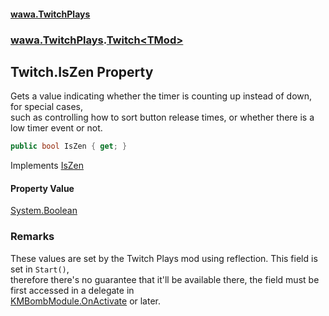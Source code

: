 #### [wawa.TwitchPlays](index.md 'index')
### [wawa.TwitchPlays](wawa.TwitchPlays.md 'wawa.TwitchPlays').[Twitch&lt;TMod&gt;](Twitch{TMod}.md 'wawa.TwitchPlays.Twitch<TMod>')

## Twitch<TMod>.IsZen Property

Gets a value indicating whether the timer is counting up instead of down, for special cases,  
such as controlling how to sort button release times, or whether there is a low timer event or not.

```csharp
public bool IsZen { get; }
```

Implements [IsZen](ITwitchDeclarable.IsZen.md 'wawa.TwitchPlays.ITwitchDeclarable.IsZen')

#### Property Value
[System.Boolean](https://docs.microsoft.com/en-us/dotnet/api/System.Boolean 'System.Boolean')

### Remarks
  
These values are set by the Twitch Plays mod using reflection. This field is set in `Start()`,  
therefore there's no guarantee that it'll be available there, the field must be first accessed in a delegate in  
[KMBombModule.OnActivate](https://docs.microsoft.com/en-us/dotnet/api/KMBombModule.OnActivate 'KMBombModule.OnActivate') or later.